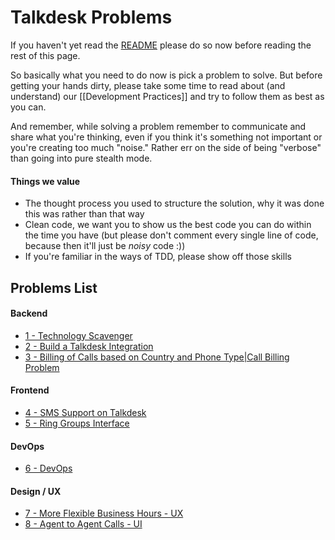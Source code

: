 # Talkdesk Problems

If you haven't yet read the [README][1] please do so now before reading the rest of this page. 

So basically what you need to do now is pick a problem to solve. But before getting your hands dirty, please take some time to read about (and understand) our [[Development Practices]] and try to follow them as best as you can.

And remember, while solving a problem remember to communicate and share what you're thinking, even if you think it's something not important or you're creating too much "noise." Rather err on the side of being "verbose" than going into pure stealth mode.

#### Things we value

- The thought process you used to structure the solution, why it was done this was rather than that way
- Clean code, we want you to show us the best code you can do within the time you have (but please don't comment every single line of code, because then it'll just be *noisy* code :))
- If you're familiar in the ways of TDD, please show off those skills

[1]:https://github.com/Talkdesk/challenge/blob/master/README.md

## Problems List

#### Backend
* [1 - Technology Scavenger](technology_scavenger.md)
* [2 - Build a Talkdesk Integration](talkdesk_integration.md)
* [3 - Billing of Calls based on Country and Phone Type|Call Billing Problem](call_billing.md)

#### Frontend
* [4 - SMS Support on Talkdesk](sms_support.md)
* [5 - Ring Groups Interface](ring_groups.md)

#### DevOps
* [6 - DevOps](devops.md)

#### Design / UX
* [7 - More Flexible Business Hours - UX](business_hours.md)
* [8 - Agent to Agent Calls - UI](agent_to_agent_calls.md)






